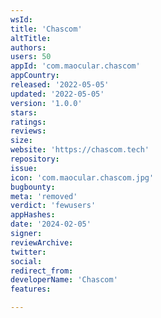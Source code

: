 ```yaml
---
wsId: 
title: 'Chascom'
altTitle: 
authors: 
users: 50
appId: 'com.maocular.chascom'
appCountry: 
released: '2022-05-05'
updated: '2022-05-05'
version: '1.0.0'
stars: 
ratings: 
reviews: 
size: 
website: 'https://chascom.tech'
repository: 
issue: 
icon: 'com.maocular.chascom.jpg'
bugbounty: 
meta: 'removed'
verdict: 'fewusers'
appHashes: 
date: '2024-02-05'
signer: 
reviewArchive: 
twitter: 
social: 
redirect_from: 
developerName: 'Chascom'
features: 

---
```


